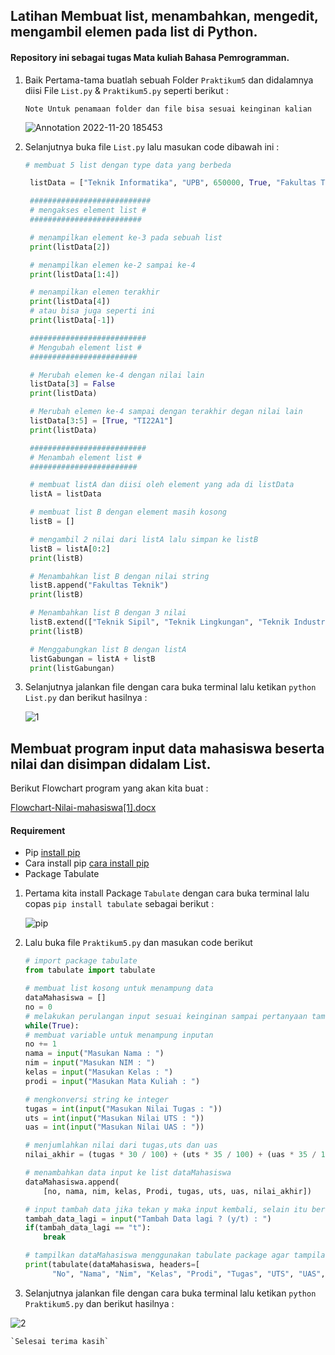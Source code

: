 ## Latihan Membuat list, menambahkan, mengedit, mengambil elemen pada list di Python.

#### Repository ini sebagai tugas Mata kuliah Bahasa Pemrogramman.

1. Baik Pertama-tama buatlah sebuah Folder `Praktikum5` dan didalamnya diisi File `List.py` & `Praktikum5.py` seperti berikut :

    `Note Untuk penamaan folder dan file bisa sesuai keinginan kalian`

   ![Annotation 2022-11-20 185453](https://user-images.githubusercontent.com/115864496/202900845-af5daaf9-bb70-40cc-abaf-fceb20835a22.png)


2. Selanjutnya buka file `List.py` lalu masukan code dibawah ini :

   ```Python
   # membuat 5 list dengan type data yang berbeda

    listData = ["Teknik Informatika", "UPB", 650000, True, "Fakultas Teknik"]

    ###########################
    # mengakses element list #
    #########################

    # menampilkan element ke-3 pada sebuah list
    print(listData[2])

    # menampilkan elemen ke-2 sampai ke-4
    print(listData[1:4])

    # menampilkan elemen terakhir
    print(listData[4])
    # atau bisa juga seperti ini
    print(listData[-1])

    ##########################
    # Mengubah element list #
    ########################

    # Merubah elemen ke-4 dengan nilai lain
    listData[3] = False
    print(listData)

    # Merubah elemen ke-4 sampai dengan terakhir degan nilai lain
    listData[3:5] = [True, "TI22A1"]
    print(listData)

    ##########################
    # Menambah element list #
    ########################

    # membuat listA dan diisi oleh element yang ada di listData
    listA = listData

    # membuat list B dengan element masih kosong
    listB = []

    # mengambil 2 nilai dari listA lalu simpan ke listB
    listB = listA[0:2]
    print(listB)

    # Menambahkan list B dengan nilai string
    listB.append("Fakultas Teknik")
    print(listB)

    # Menambahkan list B dengan 3 nilai
    listB.extend(["Teknik Sipil", "Teknik Lingkungan", "Teknik Industri"])
    print(listB)

    # Menggabungkan list B dengan listA
    listGabungan = listA + listB
    print(listGabungan)
    ```

3. Selanjutnya jalankan file dengan cara buka terminal lalu ketikan `python List.py` dan berikut hasilnya :

    ![1](https://user-images.githubusercontent.com/115864496/202900945-a49d625c-a1d9-43c5-89f2-791985f2e22b.png)


## Membuat program input data mahasiswa beserta nilai dan disimpan didalam List.

  Berikut Flowchart program yang akan kita buat :

  [Flowchart-Nilai-mahasiswa[1].docx](https://github.com/MohAzmii04/Pratikum5/files/10053632/Flowchart-Nilai-mahasiswa.1.docx)

#### Requirement
- Pip [install pip](https://pypi.org/project/pip/)
- Cara install pip [cara install pip](https://www.anbidev.com/python-pip/)
- Package Tabulate

1. Pertama kita install Package `Tabulate` dengan cara buka terminal lalu copas `pip install tabulate` sebagai berikut :

    ![pip](https://user-images.githubusercontent.com/115864496/202901240-27efb363-bae4-4841-b3f0-add1f388ed2b.png)

2. Lalu buka file `Praktikum5.py` dan masukan code berikut

    ```Python
    # import package tabulate
    from tabulate import tabulate

    # membuat list kosong untuk menampung data
    dataMahasiswa = []
    no = 0
    # melakukan perulangan input sesuai keinginan sampai pertanyaan tambah data dimunculkan kembali
    while(True):
    # membuat variable untuk menampung inputan
    no += 1
    nama = input("Masukan Nama : ")
    nim = input("Masukan NIM : ")
    kelas = input("Masukan Kelas : ")
    prodi = input("Masukan Mata Kuliah : ")

    # mengkonversi string ke integer
    tugas = int(input("Masukan Nilai Tugas : "))
    uts = int(input("Masukan Nilai UTS : "))
    uas = int(input("Masukan Nilai UAS : "))

    # menjumlahkan nilai dari tugas,uts dan uas
    nilai_akhir = (tugas * 30 / 100) + (uts * 35 / 100) + (uas * 35 / 100)

    # menambahkan data input ke list dataMahasiswa
    dataMahasiswa.append(
        [no, nama, nim, kelas, Prodi, tugas, uts, uas, nilai_akhir])

    # input tambah data jika tekan y maka input kembali, selain itu berhenti dan tampilkan data
    tambah_data_lagi = input("Tambah Data lagi ? (y/t) : ")
    if(tambah_data_lagi == "t"):
        break

    # tampilkan dataMahasiswa menggunakan tabulate package agar tampilan berbentuk table
    print(tabulate(dataMahasiswa, headers=[
          "No", "Nama", "Nim", "Kelas", "Prodi", "Tugas", "UTS", "UAS", "Nilai Akhir"], tablefmt="fancy_grid"))
    ```

3. Selanjutnya jalankan file dengan cara buka terminal lalu ketikan `python Praktikum5.py` dan berikut hasilnya :

![2](https://user-images.githubusercontent.com/115864496/202900963-b5554134-2941-437a-9433-1f4924a2e04f.png)

    `Selesai terima kasih`
